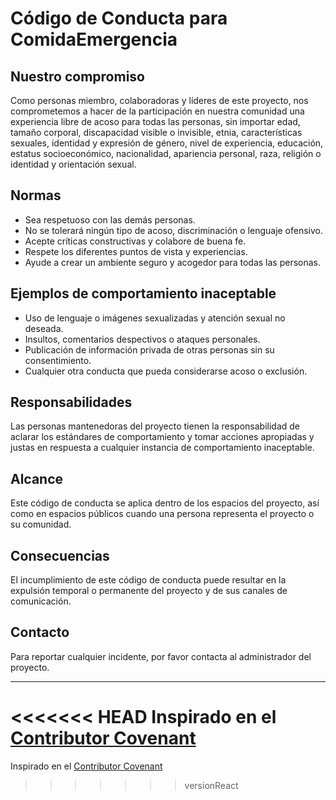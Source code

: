 # Código de Conducta para ComidaEmergencia

## Nuestro compromiso
Como personas miembro, colaboradoras y líderes de este proyecto, nos comprometemos a hacer de la participación en nuestra comunidad una experiencia libre de acoso para todas las personas, sin importar edad, tamaño corporal, discapacidad visible o invisible, etnia, características sexuales, identidad y expresión de género, nivel de experiencia, educación, estatus socioeconómico, nacionalidad, apariencia personal, raza, religión o identidad y orientación sexual.

## Normas
- Sea respetuoso con las demás personas.
- No se tolerará ningún tipo de acoso, discriminación o lenguaje ofensivo.
- Acepte críticas constructivas y colabore de buena fe.
- Respete los diferentes puntos de vista y experiencias.
- Ayude a crear un ambiente seguro y acogedor para todas las personas.

## Ejemplos de comportamiento inaceptable
- Uso de lenguaje o imágenes sexualizadas y atención sexual no deseada.
- Insultos, comentarios despectivos o ataques personales.
- Publicación de información privada de otras personas sin su consentimiento.
- Cualquier otra conducta que pueda considerarse acoso o exclusión.

## Responsabilidades
Las personas mantenedoras del proyecto tienen la responsabilidad de aclarar los estándares de comportamiento y tomar acciones apropiadas y justas en respuesta a cualquier instancia de comportamiento inaceptable.

## Alcance
Este código de conducta se aplica dentro de los espacios del proyecto, así como en espacios públicos cuando una persona representa el proyecto o su comunidad.

## Consecuencias
El incumplimiento de este código de conducta puede resultar en la expulsión temporal o permanente del proyecto y de sus canales de comunicación.

## Contacto
Para reportar cualquier incidente, por favor contacta al administrador del proyecto.

---

<<<<<<< HEAD
Inspirado en el [Contributor Covenant](https://www.contributor-covenant.org/es/version/2/0/code_of_conduct/)
=======
Inspirado en el [Contributor Covenant](https://www.contributor-covenant.org/es/version/2/0/code_of_conduct/)
>>>>>>> versionReact
